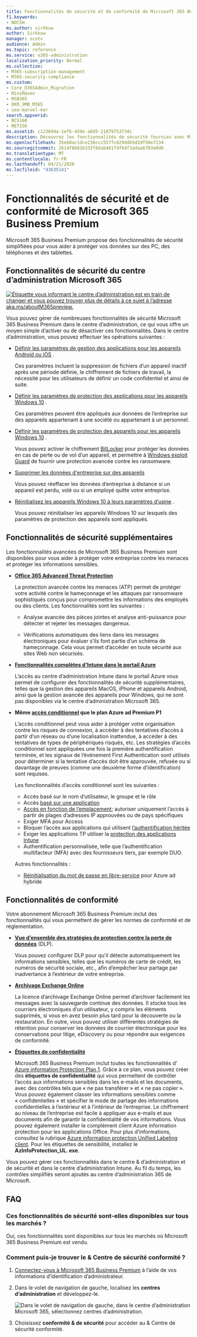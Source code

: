 ```yaml
---
title: Fonctionnalités de sécurité et de conformité de Microsoft 365 Business Premium
f1.keywords:
- NOCSH
ms.author: sirkkuw
author: Sirkkuw
manager: scotv
audience: Admin
ms.topic: reference
ms.service: o365-administration
localization_priority: Normal
ms.collection:
- M365-subscription-management
- M365-security-compliance
ms.custom:
- Core_O365Admin_Migration
- MiniMaven
- MSB365
- OKR_SMB_M365
- seo-marvel-mar
search.appverid:
- BCS160
- MET150
ms.assetid: c123694a-1efb-459e-a8d5-2187975373dc
description: Découvrez les fonctionnalités de sécurité fournies avec Microsoft 365 Business Premium pour vous aider à protéger vos données sur des PC, des téléphones et des tablettes.
ms.openlocfilehash: 35eb0ac1dce216ccc557fc629ddb5d2df50e7134
ms.sourcegitcommit: 2614f8b81b332f8dab461f4f64f3adaa6703e0d6
ms.translationtype: MT
ms.contentlocale: fr-FR
ms.lasthandoff: 04/21/2020
ms.locfileid: "43635141"
---
```

# <a name="microsoft-365-business-premium-security-and-compliance-features"></a>Fonctionnalités de sécurité et de conformité de Microsoft 365 Business Premium

Microsoft 365 Business Premium propose des fonctionnalités de sécurité simplifiées pour vous aider à protéger vos données sur des PC, des téléphones et des tablettes.
    
## <a name="microsoft-365-admin-center-security-features"></a>Fonctionnalités de sécurité du centre d’administration Microsoft 365

[![Étiquette vous informant le centre d’administration est en train de changer et vous pouvez trouver plus de détails à ce sujet à l’adresse aka.ms/aboutM365preview.](../media/m365admincenterchanging.png)](https://docs.microsoft.com/office365/admin/microsoft-365-admin-center-preview)

Vous pouvez gérer de nombreuses fonctionnalités de sécurité Microsoft 365 Business Premium dans le centre d’administration, ce qui vous offre un moyen simple d’activer ou de désactiver ces fonctionnalités. Dans le centre d’administration, vous pouvez effectuer les opérations suivantes :
  
- [Définir les paramètres de gestion des applications pour les appareils Android ou iOS](app-protection-settings-for-android-and-ios.md) . 
    
    Ces paramètres incluent la suppression de fichiers d’un appareil inactif après une période définie, le chiffrement de fichiers de travail, la nécessité pour les utilisateurs de définir un code confidentiel et ainsi de suite.
    
- [Définir les paramètres de protection des applications pour les appareils Windows 10](protection-settings-for-windows-10-devices.md) . 
    
    Ces paramètres peuvent être appliqués aux données de l’entreprise sur des appareils appartenant à une société ou appartenant à un personnel.
    
- [Définir les paramètres de protection des appareils pour les appareils Windows 10](protection-settings-for-windows-10-pcs.md) . 
    
    Vous pouvez activer le chiffrement [BitLocker](https://go.microsoft.com/fwlink/p/?linkid=871405) pour protéger les données en cas de perte ou de vol d’un appareil, et permettre à [Windows exploit Guard](https://docs.microsoft.com/windows/security/threat-protection/microsoft-defender-atp/enable-exploit-protection) de fournir une protection avancée contre les ransomware. 
    
- [Supprimer les données d'entreprise sur des appareils](remove-company-data.md)
    
    Vous pouvez réeffacer les données d’entreprise à distance si un appareil est perdu, volé ou si un employé quitte votre entreprise.
    
- [Réinitialisez les appareils Windows 10 à leurs paramètres d’usine](reset-devices-to-factory-settings.md) . 
    
    Vous pouvez réinitialiser les appareils Windows 10 sur lesquels des paramètres de protection des appareils sont appliqués.
    
## <a name="additional-security-features"></a>Fonctionnalités de sécurité supplémentaires 

Les fonctionnalités avancées de Microsoft 365 Business Premium sont disponibles pour vous aider à protéger votre entreprise contre les menaces et protéger les informations sensibles.
  
- **[Office 365 Advanced Threat Protection](https://support.office.com/article/e100fe7c-f2a1-4b7d-9e08-622330b83653)**
    
    La protection avancée contre les menaces (ATP) permet de protéger votre activité contre le hameçonnage et les attaques par ransomware sophistiqués conçus pour compromettre les informations des employés ou des clients. Les fonctionnalités sont les suivantes : 
    
  - Analyse avancée des pièces jointes et analyse anti-puissance pour détecter et rejeter les messages dangereux.
    
  - Vérifications automatiques des liens dans les messages électroniques pour évaluer s’ils font partie d’un schéma de hameçonnage. Cela vous permet d’accéder en toute sécurité aux sites Web non sécurisés.

- **[Fonctionnalités complètes d’Intune dans le portail Azure](https://go.microsoft.com/fwlink/p/?linkid=871403)**
    
    L’accès au centre d’administration Intune dans le portail Azure vous permet de configurer des fonctionnalités de sécurité supplémentaires, telles que la gestion des appareils MacOS, iPhone et appareils Android, ainsi que la gestion avancée des appareils pour Windows, qui ne sont pas disponibles via le centre d’administration Microsoft 365.
- **Même [accès conditionnel](https://docs.microsoft.com/azure/active-directory/conditional-access/overview) que le plan Azure ad Premium P1**


    L’accès conditionnel peut vous aider à protéger votre organisation contre les risques de connexion, à accéder à des tentatives d’accès à partir d’un réseau ou d’une localisation inattendue, à accéder à des tentatives de types de périphériques risqués, etc. Les stratégies d’accès conditionnel sont appliquées une fois la première authentification terminée, et les signaux de l’événement First Authentication sont utilisés pour déterminer si la tentative d’accès doit être approuvée, refusée ou si davantage de preuves (comme une deuxième forme d’identification) sont requises.

    Les fonctionnalités d’accès conditionnel sont les suivantes :

    - Accès basé sur le nom d’utilisateur, le groupe et le rôle
    - Accès [basé sur une application](https://docs.microsoft.com/azure/active-directory/conditional-access/app-based-conditional-access) 
    - [Accès en fonction de l’emplacement](https://docs.microsoft.com/azure/active-directory/authentication/howto-registration-mfa-sspr-combined#conditional-access-policies-for-combined-registration);  autoriser uniquement l’accès à partir de plages d’adresses IP approuvées ou de pays spécifiques 
    - Exiger MFA pour Access
    - Bloquer l’accès aux applications qui utilisent [l’authentification héritée](https://docs.microsoft.com/azure/active-directory/conditional-access/block-legacy-authentication)
    - Exiger les applications TP utiliser la [protection des applications Intune](https://docs.microsoft.com/azure/active-directory/conditional-access/app-protection-based-conditional-access)
    - Authentification personnalisée, telle que l’authentification multifacteur (MFA) avec des fournisseurs tiers, par exemple DUO.
   
    Autres fonctionnalités :
    - [Réinitialisation du mot de passe en libre-service](https://docs.microsoft.com/azure/active-directory/authentication/concept-sspr-customization) pour Azure ad hybride
    
## <a name="compliance-features"></a>Fonctionnalités de conformité

Votre abonnement Microsoft 365 Business Premium inclut des fonctionnalités qui vous permettent de gérer les normes de conformité et de réglementation.

- **[Vue d’ensemble des stratégies de protection contre la perte de données](https://support.office.com/article/1966b2a7-d1e2-4d92-ab61-42efbb137f5e)** (DLP). 
    
    Vous pouvez configurer DLP pour qu’il détecte automatiquement les informations sensibles, telles que les numéros de carte de crédit, les numéros de sécurité sociale, etc., afin d’empêcher leur partage par inadvertance à l’extérieur de votre entreprise.
    
- **[Archivage Exchange Online](https://products.office.com/exchange/microsoft-exchange-online-archiving-email)**
    
    La licence d’archivage Exchange Online permet d’archiver facilement les messages avec la sauvegarde continue des données. Il stocke tous les courriers électroniques d’un utilisateur, y compris les éléments supprimés, si vous en avez besoin plus tard pour la découverte ou la restauration. En outre, vous pouvez utiliser différentes stratégies de rétention pour conserver les données de courrier électronique pour les conservations pour litige, eDiscovery ou pour répondre aux exigences de conformité.
    
- **[Étiquettes de confidentialité](https://docs.microsoft.com/microsoft-365/compliance/sensitivity-labels)**

   Microsoft 365 Business Premium inclut toutes les fonctionnalités d' [Azure information Protection Plan 1](https://go.microsoft.com/fwlink/p/?linkid=871407). Grâce à ce plan, vous pouvez créer des **étiquettes de confidentialité** qui vous permettent de contrôler l’accès aux informations sensibles dans les e-mails et les documents, avec des contrôles tels que « ne pas transférer » et « ne pas copier ». Vous pouvez également classer les informations sensibles comme « confidentielles » et spécifier le mode de partage des informations confidentielles à l’extérieur et à l’intérieur de l’entreprise. Le chiffrement au niveau de l’entreprise est facile à appliquer aux e-mails et aux documents afin de garantir la confidentialité de vos informations. Vous pouvez également installer le complément client Azure information protection pour les applications Office. Pour plus d’informations, consultez la rubrique [Azure information protection Unified Labeling client](https://docs.microsoft.com/azure/information-protection/rms-client/unifiedlabelingclient-version-release-history). Pour les étiquettes de sensibilité, installez le **AzInfoProtection_UL. exe**.

Vous pouvez gérer ces fonctionnalités dans le centre &amp; d’administration et de sécurité et dans le centre d’administration Intune. Au fil du temps, les contrôles simplifiés seront ajoutés au centre d’administration 365 de Microsoft.
  
    
## <a name="faq"></a>FAQ

 ### <a name="are-these-security-features-available-in-all-markets"></a>Ces fonctionnalités de sécurité sont-elles disponibles sur tous les marchés ?
  
Oui, ces fonctionnalités sont disponibles sur tous les marchés où Microsoft 365 Business Premium est vendu.
  
### <a name="how-do-i-find-the-security-amp-compliance-center"></a>Comment puis-je trouver le &amp; Centre de sécurité conformité ?
  
1. [Connectez-vous à Microsoft 365 Business Premium](https://portal.microsoft.com/) à l’aide de vos informations d’identification d’administrateur. 
    
2. Dans le volet de navigation de gauche, localisez les **centres d’administration** et développez-le. 
    
    ![Dans le volet de navigation de gauche, dans le centre d’administration Microsoft 365, sélectionnez centres d’administration.](../media/fa4484f8-c637-45fd-a7bd-bdb3abfd6c03.png)
  
3. Choisissez **conformité &amp; de sécurité** pour accéder au &amp; Centre de sécurité conformité.
